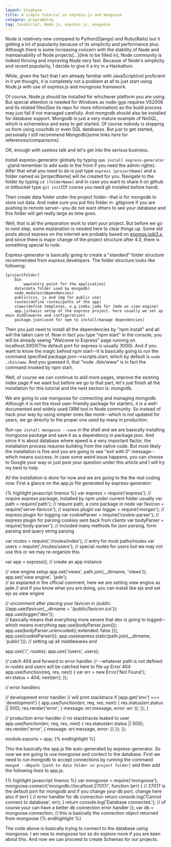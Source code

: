```yaml
---
layout: blogbase
title: A simple tutorial on express.js and mongoose
category: programming
tag: JavaScript, Node.js, express.js, mongoose
---
```

Node is relatively new compared to Python(Django) and Ruby(Rails) but it getting a lot of popularity because of its simplicity and performance plus. Although there is some increasing concern with the stability of Node and maintainability of Node projects[...](link to be filled in), Node community is indeed thriving and improving Node very fast. Because of Node's simplicity and recent popularity, I decide to give it a try in a Hackathon.

While, given the fact that I am already familiar with JavaScript(not proficient in it yet though), it is completely not a problem at all to just start using Node.js with use of express.js and mongoose framework.

Of course, Node.js should be installed for whichever platform you are using. But special attention is needed for Windows as node-gyp requires VS2008 and its related files(See its repo for more information) as the build process may just fail if not managed carefully. And mongodb should also be installed for database support. Mongodb is just a very mature example of NoSQL, which is schemeless and easy to get started. Of course nobody is stopping us from using couchdb or even SQL databases. But just to get started, personally I still recommend Mongodb(some links here for references/comparisons).

OK, enough with useless talk and let's get into the serious business.

Install express-generator globally by typing ```npm install express-generator -g```(and remember to add sudo in the front if you need the admin rights). After that what you need to do is just type ```express [projectName]``` and a folder named as [projectName] will be created for you. Navigate to the folder by typing ```cd [folderName]``` and in case you want to share it on github or bitbucket type ```git init```(Of course you need git installed before hand).

Then create data folder under the project folder--that is for mongodb to store out data. And make sure you put this folder in .gitignore if you are pushing to remote server--you do not want others to see your database and this folder will get really large as time goes.

Well, that is all the preparation work to start your project. But before we go to next step, some explanation is needed here to clear things up. Some old posts about express on the internet are probably based on express.js@3.x, and since there is major change of the project structure after 4.0, there is something special to note.

Express-generator is basically going to create a "standard" folder structure recommended from express developers. The folder structure looks like following:

~~~
[projectFolder]
    bin
        www(entry point for the application)
    data(data folder used by mongodb)
    node_modules(dependencies)
    public(css, js and img for public use)
    routes(define routes/paths of the app)
    views(define templates, e.g.index.jade for Jade as view engine)
    app.js(basic setup of the express project. here usually we set up main middlewares and configuration)
    package.json(used for npm to install/manage dependencies)
~~~

Then you just need to install all the dependencies by "npm install" and all will the taken care of. Now in fact you type "npm start" in the console, you will be already seeing "Welcome to Express" page running on localhost:3000(The default port for express is usually 3000). And if you want to know the magic behind npm start--it is basically going to run the command specified package.json-->scripts.start, which by default is ```node ./bin/www```. And you guessed it, that "node ./bin/www" is in fact the command invoked by npm start.

Well, of course we can continue to add more pages, improve the existing index page if we want but before we go to that part, let's just finish all the installation for this tutorial and the next section is: mongodb.

We are going to use mongoose for connecting and managing mongodb. Although it is not the most user-friendly package for starters, it is a well-documented and widely used ORM tool in Node community. So instead of hack your way by using simpler ones like monk--which is not updated for years, we go directly to the proper one used by many in production.

Run ```npm install mongoose --save``` in the shell and we are basically installing mongoose package and save it as a dependency in package.json. And since it is about database where speed is a very important factor, the installation process requires building from the native code. But most likely the installation is fine and you are going to see "exit with 0" message--which means success. In case some weird issue happens, you can choose to Google your way or just post your question under this article and I will try my best to help.

All the installation is done for now and we are going to the the real coding now. First a glance on the app.js file generated by express-generator:

{% highlight javascript linenos %}
var express = require('express');  // require express package, installed by npm under current folder usually
var path = require('path');  // require path, a core package in node
var favicon = require('serve-favicon');  // express plugin
var logger = require('morgan');  // express plugin for logging
var cookieParser = require('cookie-parser');  // express plugin for parsing cookies sent back from clients
var bodyParser = require('body-parser');  // included many methods for json parsing, form parsing and query string parsing

var routes = require('./routes/index');  // entry for most paths/routes
var users = require('./routes/users');  // special routes for users but we may not use this or we may re-organize this

var app = express();  // create an app instance

// view engine setup
app.set('views', path.join(__dirname, 'views'));
app.set('view engine', 'jade');  
// as explaned in the official comment, here we are setting view engine as jade 
// and if you know what you are doing, you can install like ejs and set ejs as view engine

// uncomment after placing your favicon in /public
//app.use(favicon(__dirname + '/public/favicon.ico'));
app.use(logger('dev'));  
// basically means that everything more severe that dev is going to logged--which means everything
app.use(bodyParser.json());
app.use(bodyParser.urlencoded({ extended: false }));
app.use(cookieParser());
app.use(express.static(path.join(__dirname, 'public')));  // setting up all middlewares and 

app.use('/', routes);
app.use('/users', users);

// catch 404 and forward to error handler
//   --whatever path is not defined in routes and users will be catched here to file up Error 404 
app.use(function(req, res, next) {
    var err = new Error('Not Found');
    err.status = 404;
    next(err);
});

// error handlers

// development error handler
// will print stacktrace
if (app.get('env') === 'development') {
    app.use(function(err, req, res, next) {
        res.status(err.status || 500);
        res.render('error', {
            message: err.message,
            error: err
        });
    });
}

// production error handler
// no stacktraces leaked to user
app.use(function(err, req, res, next) {
    res.status(err.status || 500);
    res.render('error', {
        message: err.message,
        error: {}
    });
});


module.exports = app;
{% endhighlight %}

This the basically the app.js file auto-generated by express-generator. So now we are going to use mongoose and contect to the database. First we need to run mongodb to accept connections by running the command ```mongod --dbpath [path to data folder in project folder]``` and then add the following lines to app.js.

{% highlight javascript linenos %}
var mongoose = require('mongoose');
mongoose.connect('mongodb://localhost:27017/', function (err) { 
// 27017 is the default port for mongodb and if you change your db port, change here also
    if (err) { // error handler for db connection
        return console.log('Cannot connect to database', err);
    }
    return console.log('Database connected.');  // of course your can have a better db connection error handler
});
var db = mongoose.connection;  // this is basically the connection object returned from mongoose
{% endhighlight %}

The code above is basically trying to connect to the database using mongoose. I am new to mongoose too so do explore more if you are keen about this. And now we can proceed to create Schemas for our projects.

